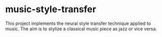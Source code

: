 # music-style-transfer
This project implements the neural style transfer technique applied to music. The aim is to stylize a classical music piece as jazz or vice versa. 
